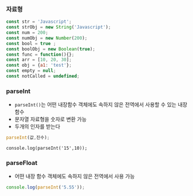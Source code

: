      
### 자료형
```js
const str = 'Javascript';
const strObj = new String('Javascript');
const num = 200;
const numObj = new Number(200);
const bool = true ; 
const boolObj = new Boolean(true);
const func = function(){};
const arr = [10, 20, 30];
const obj = {a1: 'test'};
const empty = null;
const notCalled = undefined;
```


### parseInt 
- `parseInt()`는 어떤 내장함수 객체에도 속하지 않은 전역에서 사용할 수 있는 내장 함수
- 문자열 자료형을 숫자로 변환 가능
- 두개의 인자를 받는다
```js
parseInt(값,진수);
```

```
console.log(parseInt('15',10));
```

### parseFloat
- 어떤 내장 함수 객체에도 속하지 않은 전역에서 사용 가능
```js
console.log(parseInt('5.55'));
```

